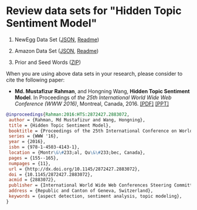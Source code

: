 # <a name="data_www2016"></a>Review data sets for "Hidden Topic Sentiment Model"
1. NewEgg Data Set ([JSON](/data/HTSM/newegg_data.zip), [Readme](/data/HTSM/ReadMe_NewEgg.txt))

2. Amazon Data Set ([JSON](data/HTSM/amazon_data.zip), [Readme](/data/HTSM/ReadMe_Amazon.txt))

3. Prior and Seed Words ([ZIP](/data/HTSM/prior_and_seedwords.zip))

When you are using above data sets in your research, please consider to cite the following paper:

- **Md. Mustafizur Rahman**, and Hongning Wang, **Hidden Topic Sentiment Model**. In Proceedings of _the 25th International World Wide Web Conference (WWW 2016)_, Montreal, Canada, 2016. [[PDF]](http://dl.acm.org/citation.cfm?id=2883072) [[PPT]](/paper/mustafiz-WWW16-v1.pptx)

```bibtex
@inproceedings{Rahman:2016:HTS:2872427.2883072,
 author = {Rahman, Md Mustafizur and Wang, Hongning},
 title = {Hidden Topic Sentiment Model},
 booktitle = {Proceedings of the 25th International Conference on World Wide Web},
 series = {WWW '16},
 year = {2016},
 isbn = {978-1-4503-4143-1},
 location = {Montr\&\#233;al, Qu\&\#233;bec, Canada},
 pages = {155--165},
 numpages = {11},
 url = {http://dx.doi.org/10.1145/2872427.2883072},
 doi = {10.1145/2872427.2883072},
 acmid = {2883072},
 publisher = {International World Wide Web Conferences Steering Committee},
 address = {Republic and Canton of Geneva, Switzerland},
 keywords = {aspect detection, sentiment analysis, topic modeling},
} 
```


